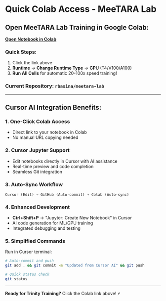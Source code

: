 # Quick Colab Access - MeeTARA Lab

## Open MeeTARA Lab Training in Google Colab:
**[Open Notebook in Colab](https://colab.research.google.com/github/rbasina/meetara-lab/blob/main/notebooks/colab_gpu_training_template.ipynb)**

### Quick Steps:
1. Click the link above
2. **Runtime** → **Change Runtime Type** → **GPU** (T4/V100/A100)
3. **Run All Cells** for automatic 20-100x speed training!

### Current Repository: `rbasina/meetara-lab`

---

## Cursor AI Integration Benefits:

### 1. **One-Click Colab Access**
- Direct link to your notebook in Colab
- No manual URL copying needed

### 2. **Cursor Jupyter Support**
- Edit notebooks directly in Cursor with AI assistance
- Real-time preview and code completion
- Seamless Git integration

### 3. **Auto-Sync Workflow**
```
Cursor (Edit) → GitHub (Auto-commit) → Colab (Auto-sync)
```

### 4. **Enhanced Development**
- **Ctrl+Shift+P** → "Jupyter: Create New Notebook" in Cursor
- AI code generation for ML/GPU training
- Integrated debugging and testing

### 5. **Simplified Commands**
Run in Cursor terminal:
```bash
# Auto-commit and push
git add . && git commit -m "Updated from Cursor AI" && git push

# Quick status check
git status
```

---

**Ready for Trinity Training?** Click the Colab link above! ⚡
